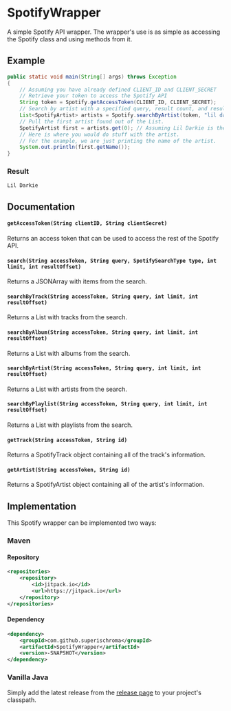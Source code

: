# SpotifyWrapper
A simple Spotify API wrapper.
The wrapper's use is as simple as accessing the Spotify class and using methods from it.

## Example
```java
public static void main(String[] args) throws Exception
{
    // Assuming you have already defined CLIENT_ID and CLIENT_SECRET
    // Retrieve your token to access the Spotify API
    String token = Spotify.getAccessToken(CLIENT_ID, CLIENT_SECRET);
    // Search by artist with a specified query, result count, and result starting point and store the results in a List.
    List<SpotifyArtist> artists = Spotify.searchByArtist(token, "lil darkie", 10, 0);
    // Pull the first artist found out of the List.
    SpotifyArtist first = artists.get(0); // Assuming Lil Darkie is the first result.
    // Here is where you would do stuff with the artist.
    // For the example, we are just printing the name of the artist.
    System.out.println(first.getName());
}
```

### Result
```Lil Darkie```
## Documentation
#### `getAccessToken(String clientID, String clientSecret)`
Returns an access token that can be used to access the rest of the Spotify API.
#### `search(String accessToken, String query, SpotifySearchType type, int limit, int resultOffset)`
Returns a JSONArray with items from the search.
#### `searchByTrack(String accessToken, String query, int limit, int resultOffset)`
Returns a List with tracks from the search.
#### `searchByAlbum(String accessToken, String query, int limit, int resultOffset)`
Returns a List with albums from the search.
#### `searchByArtist(String accessToken, String query, int limit, int resultOffset)`
Returns a List with artists from the search.
#### `searchByPlaylist(String accessToken, String query, int limit, int resultOffset)`
Returns a List with playlists from the search.
#### `getTrack(String accessToken, String id)`
Returns a SpotifyTrack object containing all of the track's information.
#### `getArtist(String accessToken, String id)`
Returns a SpotifyArtist object containing all of the artist's information.
## Implementation
This Spotify wrapper can be implemented two ways:
### Maven
#### Repository
```xml
<repositories>
    <repository>
        <id>jitpack.io</id>
        <url>https://jitpack.io</url>
    </repository>
</repositories>
```
#### Dependency
```xml
<dependency>
    <groupId>com.github.superischroma</groupId>
    <artifactId>SpotifyWrapper</artifactId>
    <version>-SNAPSHOT</version>
</dependency>
```
### Vanilla Java
Simply add the latest release from the [release page](https://github.com/superischroma/SpotifyWrapper/releases) to your project's classpath.
